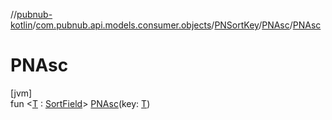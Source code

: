 //[pubnub-kotlin](../../../../index.md)/[com.pubnub.api.models.consumer.objects](../../index.md)/[PNSortKey](../index.md)/[PNAsc](index.md)/[PNAsc](-p-n-asc.md)

# PNAsc

[jvm]\
fun &lt;[T](index.md) : [SortField](../../-sort-field/index.md)&gt; [PNAsc](-p-n-asc.md)(key: [T](index.md))
